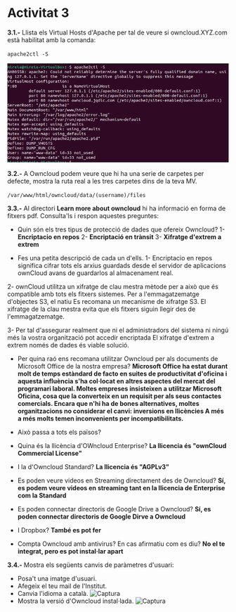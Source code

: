 # Activitat 3

**3.1.-** Llista els Virtual Hosts d'Apache per tal de veure si owncloud.XYZ.com està habilitat amb la comanda:

`apache2ctl -S`

![Captura](activitat3-1.png)

**3.2.-** A Owncloud podem veure que hi ha una serie de carpetes per defecte, mostra la ruta real a les tres carpetes dins de la teva MV.

`/var/www/html/owncloud/data/(username)/files`

**3.3.-** Al directori **Learn more about owncloud** hi ha informació en forma de fitxers pdf. Consulta'ls i respon aquestes preguntes:

* Quin són els tres tipus de protecció de dades que ofereix Owncloud?
1- **Encriptacio en repos** 
2- **Encriptació en trànsit** 
3- **Xifratge d'extrem a extrem** 

* Fes una petita descripció de cada un d'ells.
1- Encriptacio en repos significa cifrar tots els arxius
guardads desde el servidor de aplicacions ownCloud
avans de guardarlos al almacenament real.

2- ownCloud utilitza un xifratge de clau mestra
mètode per a això que és compatible amb tots els fitxers
sistemes. Per a l'emmagatzematge d'objectes S3, el natiu
Es recomana un mecanisme de xifratge S3.
El xifratge de la clau mestra evita que els fitxers siguin
llegir des de l'emmagatzematge.

3- Per tal d'assegurar realment que ni el
administradors del sistema ni ningú més
la vostra organització pot accedir encriptada
El xifratge d'extrem a extrem només de dades és viable
solució.

* Per quina raó ens recomana utilitzar Owncloud per als documents de Microsoft Office de la nostra empresa?
**Microsoft Office ha estat durant molt de temps
estàndard de facto en suites de productivitat d'oficina
i aquesta influència s'ha col·locat en altres
aspectes del mercat del programari laboral.
Moltes empreses insisteixen a utilitzar Microsoft
Oficina, cosa que la converteix en un requisit per als seus
contactes comercials. Encara que n'hi ha de bones
alternatives, moltes organitzacions no
considerar el canvi: inversions en llicències
A més a més molts temen
inconvenients per incompatibilitats.**

* Això passa a tots els països?

* Quina és la llicència d'OWncloud Enterprise?
 **La llicencia és "ownCloud Commercial License"**
* I la d'Owncloud Standard?
 **La llicencia és "AGPLv3"**
* Es poden veure videos en Streaming directament des de Owncloud?
**Sí, es podem veure videos en streaming tant en la llicencia de Enterprise com la Standard**
* Es poden connectar directoris de Google Drive a Owncloud?
**Sí, es poden connectar directoris de Google Dirve a Owncloud**
* I Dropbox?
**També es pot fer**
* Compta Owncloud amb antivirus? En cas afirmatiu com es diu?
**No el te integrat, pero es pot instal·lar apart**


**3.4.-** Mostra els següents canvis de paràmetres d'usuari:

* Posa't una imatge d'usuari.
* Afegeix el teu mail de l'Institut.
* Canvia l'idioma a català.
![Captura](activitat3-2.png)
* Mostra la versió d'Owncloud instal·lada.
![Captura](activitat3-5.png)
